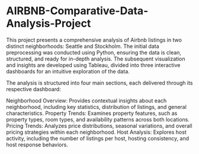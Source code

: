 # AIRBNB-Comparative-Data-Analysis-Project
This project presents a comprehensive analysis of Airbnb listings in two distinct neighborhoods: Seattle and Stockholm. The initial data preprocessing was conducted using Python, ensuring the data is clean, structured, and ready for in-depth analysis. The subsequent visualization and insights are developed using Tableau, divided into three interactive dashboards for an intuitive exploration of the data.

The analysis is structured into four main sections, each delivered through its respective dashboard:

Neighborhood Overview: Provides contextual insights about each neighborhood, including key statistics, distribution of listings, and general characteristics.
Property Trends: Examines property features, such as property types, room types, and availability patterns across both locations.
Pricing Trends: Analyzes price distributions, seasonal variations, and overall pricing strategies within each neighborhood.
Host Analysis: Explores host activity, including the number of listings per host, hosting consistency, and host response behaviors.
